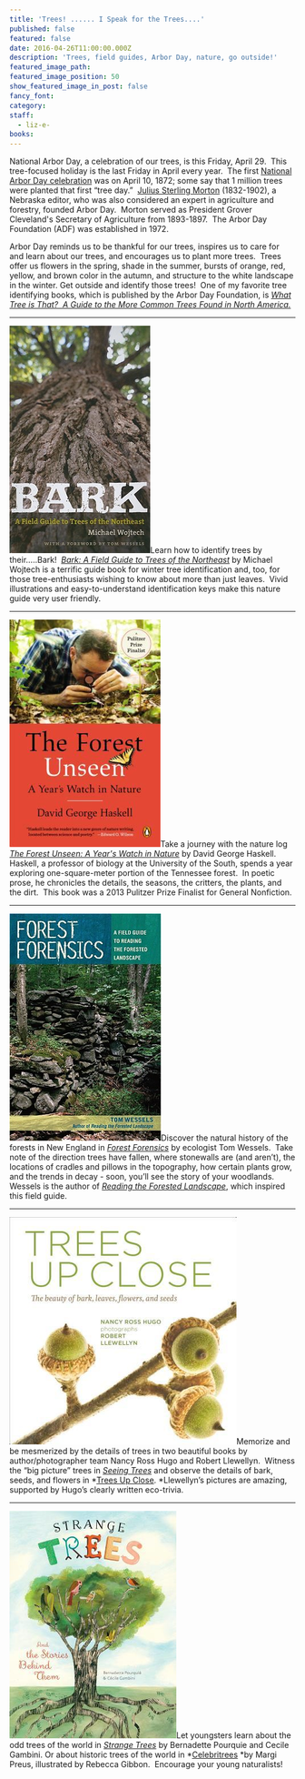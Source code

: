 ```yaml
---
title: 'Trees! ...... I Speak for the Trees....'
published: false
featured: false
date: 2016-04-26T11:00:00.000Z
description: 'Trees, field guides, Arbor Day, nature, go outside!'
featured_image_path:
featured_image_position: 50
show_featured_image_in_post: false
fancy_font:
category:
staff:
  - liz-e-
books:
---
```



National Arbor Day, a celebration of our trees, is this Friday, April 29.&nbsp; This tree-focused holiday is the last Friday in April every year.&nbsp; The first [National Arbor Day celebration](https://www.arborday.org/celebrate/history.cfm) was on April 10, 1872; some say that 1 million trees were planted that first “tree day.”&nbsp; [Julius Sterling Morton](https://en.wikipedia.org/wiki/Julius_Sterling_Morton) (1832-1902), a Nebraska editor, who was also considered an expert in agriculture and forestry, founded Arbor Day.&nbsp; Morton served as President Grover Cleveland's Secretary of Agriculture from 1893-1897.&nbsp; The Arbor Day Foundation (ADF) was established in 1972.

Arbor Day reminds us to be thankful for our trees, inspires us to care for and learn about our trees, and encourages us to plant more trees.&nbsp; Trees offer us flowers in the spring, shade in the summer, bursts of orange, red, yellow, and brown color in the autumn, and structure to the white landscape in the winter. Get outside and identify those trees!&nbsp; One of my favorite tree identifying books, which is published by the Arbor Day Foundation, is [*What Tree is That?&nbsp; A Guide to the More Common Trees Found in North America.*](http://www.brooklinebooksmith-shop.com/book/9780963465757)

---

[![](/uploads/versions/bark---x----248-400x---.jpg)](http://www.brooklinebooksmith-shop.com/book/9781584658528)Learn how to identify trees by their…..Bark!&nbsp; [*Bark: A Field Guide to Trees of the Northeast*](http://www.brooklinebooksmith-shop.com/book/9781584658528) by Michael Wojtech is a terrific guide book for winter tree identification and, too, for those tree-enthusiasts wishing to know about more than just leaves.&nbsp; Vivid illustrations and easy-to-understand identification keys make this nature guide very user friendly.

---

[![](/uploads/versions/forest-unseen---x----266-400x---.jpg)](http://www.brooklinebooksmith-shop.com/book/9780143122944)Take a journey with the nature log [*The Forest Unseen: A Year's Watch in Nature*](http://www.brooklinebooksmith-shop.com/book/9780143122944) by David George Haskell.&nbsp; Haskell, a professor of biology at the University of the South, spends a year exploring one-square-meter portion of the Tennessee forest. &nbsp;In poetic prose, he chronicles the details, the seasons, the critters, the plants, and the dirt.&nbsp; This book was a 2013 Pulitzer Prize Finalist for General Nonfiction.

---

[![](/uploads/versions/forest-forensics---x----267-400x---.jpg)](http://www.brooklinebooksmith-shop.com/book/9780881509182)Discover the natural history of the forests in New England in *[Forest Forensics](http://www.brooklinebooksmith-shop.com/book/9780881509182)* by ecologist Tom Wessels. &nbsp;Take note of the direction trees have fallen, where stonewalls are (and aren’t), the locations of cradles and pillows in the topography, how certain plants grow, and the trends in decay - soon, you’ll see the story of your woodlands.&nbsp; Wessels is the author of *[Reading the Forested Landscape](http://www.brooklinebooksmith-shop.com/book/9780881504200)*, which inspired this field guide.

---

[![](/uploads/versions/trees-up-close---x----400-400x---.jpg)](http://www.brooklinebooksmith-shop.com/book/9781604695823)Memorize and be mesmerized by the details of trees in two beautiful books by author/photographer team Nancy Ross Hugo and Robert Llewellyn.&nbsp; Witness the “big picture” trees in [*Seeing Trees*](http://www.brooklinebooksmith-shop.com/book/9781604692198) and observe the details of bark, seeds, and flowers in *[Trees Up Close](http://www.brooklinebooksmith-shop.com/book/9781604695823).&nbsp;*Llewellyn’s pictures are amazing, supported by Hugo’s clearly written eco-trivia.

---

[![](/uploads/versions/strange-trees---x----294-400x---.jpg)](http://www.brooklinebooksmith-shop.com/book/9781616894597)Let youngsters learn about the odd trees of the world in [*Strange Trees*](http://www.brooklinebooksmith-shop.com/book/9781616894597) by Bernadette Pourquie and Cecile Gambini. Or about historic trees of the world in *[Celebritrees](http://www.brooklinebooksmith-shop.com/book/9781250073198)&nbsp;*by Margi Preus, illustrated by Rebecca Gibbon.&nbsp; Encourage your young naturalists!